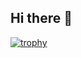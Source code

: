 ## Hi there 👋
[![trophy](https://github-profile-trophy.vercel.app/?username=Khyati006&theme=radical)](https://github.com/Khyati006/github-profile-trophy)
<!--
**Khyati006/Khyati006** is a ✨ _special_ ✨ repository because its `README.md` (this file) appears on your GitHub profile.

Here are some ideas to get you started:

- 🔭 I’m currently working on ...
- 🌱 I’m currently learning ...
- 👯 I’m looking to collaborate on ...
- 🤔 I’m looking for help with ...
- 💬 Ask me about ...
- 📫 How to reach me: ...
- 😄 Pronouns: ...
- ⚡ Fun fact: ...
-->
